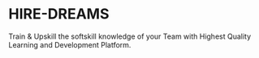 # HIRE-DREAMS
Train &amp; Upskill the softskill knowledge of your Team with Highest Quality Learning and Development Platform.
